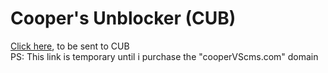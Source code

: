 # Cooper's Unblocker (CUB)
[Click here](https://coopervscms.up.railway.app/), to be sent to CUB  
PS: This link is temporary until i purchase the "cooperVScms.com" domain